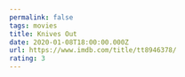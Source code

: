 ```yaml
---
permalink: false
tags: movies
title: Knives Out
date: 2020-01-08T18:00:00.000Z
url: https://www.imdb.com/title/tt8946378/
rating: 3
---
```

